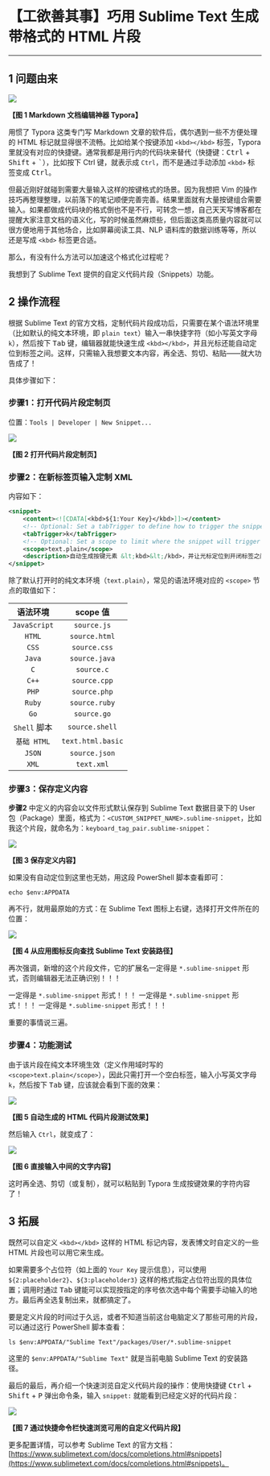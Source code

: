 # 【工欲善其事】巧用 Sublime Text 生成带格式的 HTML 片段

---

## 1 问题由来

![](../assets/9-8.png)

**【图 1 Markdown 文档编辑神器 Typora】**

用惯了 Typora 这类专门写 Markdown 文章的软件后，偶尔遇到一些不方便处理的 HTML 标记就显得很不流畅。比如给某个按键添加 `<kbd></kbd>` 标签，Typora 里就没有对应的快捷键。通常我都是用行内的代码块来替代（快捷键：<kbd>Ctrl</kbd> + <kbd>Shift</kbd> + <kbd>\`</kbd>），比如按下 Ctrl 键，就表示成 `Ctrl`，而不是通过手动添加 `<kbd>` 标签变成 <kbd>Ctrl</kbd>。

但最近刚好就碰到需要大量输入这样的按键格式的场景。因为我想把 Vim 的操作技巧再整理整理，以前落下的笔记顺便完善完善。结果里面就有大量按键组合需要输入。如果都做成代码块的格式倒也不是不行，可转念一想，自己天天写博客都在提醒大家注意文档的语义化，写的时候虽然麻烦些，但后面这类高质量内容就可以很方便地用于其他场合，比如屏幕阅读工具、NLP 语料库的数据训练等等，所以还是写成 `<kbd>` 标签更合适。

那么，有没有什么方法可以加速这个格式化过程呢？

我想到了 Sublime Text 提供的自定义代码片段（Snippets）功能。



## 2 操作流程

根据 Sublime Text 的官方文档，定制代码片段成功后，只需要在某个语法环境里（比如默认的纯文本环境，即 `plain text`）输入一串快捷字符（如小写英文字母 `k`），然后按下 <kbd>Tab</kbd> 键，编辑器就能快速生成 `<kbd></kbd>`，并且光标还能自动定位到标签之间。这样，只需输入我想要文本内容，再全选、剪切、粘贴——就大功告成了！

具体步骤如下：

### 步骤1：打开代码片段定制页

位置：`Tools | Developer | New Snippet...`

![](../assets/9-2.png)

**【图 2 打开代码片段定制页】**



### 步骤2：在新标签页输入定制 XML

内容如下：

```xml
<snippet>
	<content><![CDATA[<kbd>${1:Your Key}</kbd>]]></content>
	<!-- Optional: Set a tabTrigger to define how to trigger the snippet -->
	<tabTrigger>k</tabTrigger>
	<!-- Optional: Set a scope to limit where the snippet will trigger -->
	<scope>text.plain</scope>
    <description>自动生成按键元素 &lt;kbd>&lt;/kbd>，并让光标定位到开闭标签之间</description>
</snippet>
```

除了默认打开时的纯文本环境（`text.plain`），常见的语法环境对应的 `<scope>` 节点的取值如下：

|   语法环境   |     scope 值      |
| :----------: | :---------------: |
| `JavaScript` |    `source.js`    |
|    `HTML`    |   `source.html`   |
|    `CSS`     |   `source.css`    |
|    `Java`    |   `source.java`   |
|     `C`      |    `source.c`     |
|    `C++`     |   `source.cpp`    |
|    `PHP`     |   `source.php`    |
|    `Ruby`    |   `source.ruby`   |
|     `Go`     |    `source.go`    |
| `Shell` 脚本 |  `source.shell`   |
| `基础 HTML`  | `text.html.basic` |
|    `JSON`    |   `source.json`   |
|    `XML`     |    `text.xml`     |



### 步骤3：保存定义内容

**步骤2** 中定义的内容会以文件形式默认保存到 Sublime Text 数据目录下的 User 包（Package）里面，格式为：`<CUSTOM_SNIPPET_NAME>.sublime-snippet`，比如我这个片段，就命名为：`keyboard_tag_pair.sublime-snippet`：

![](../assets/9-3.png)

**【图 3 保存定义内容】**

如果没有自动定位到这里也无妨，用这段 PowerShell 脚本查看即可：

```shell
echo $env:APPDATA
```

再不行，就用最原始的方式：在 Sublime Text 图标上右键，选择打开文件所在的位置：

![](../assets/9-4.png)

**【图 4 从应用图标反向查找 Sublime Text 安装路径】**

再次强调，新增的这个片段文件，它的扩展名一定得是 `*.sublime-snippet` 形式，否则编辑器无法正确识别！！！

一定得是 `*.sublime-snippet` 形式！！！
一定得是 `*.sublime-snippet` 形式！！！
一定得是 `*.sublime-snippet` 形式！！！

重要的事情说三遍。



### 步骤4：功能测试

由于该片段在纯文本环境生效（定义作用域时写的 `<scope>text.plain</scope>`），因此只需打开一个空白标签，输入小写英文字母 `k`，然后按下 <kbd>Tab</kbd> 键，应该就会看到下面的效果：

![](../assets/9-5.png)

**【图 5 自动生成的 HTML 代码片段测试效果】**

然后输入 `Ctrl`，就变成了：

![](../assets/9-6.png)

**【图 6 直接输入中间的文字内容】**

这时再全选、剪切（或复制），就可以粘贴到 Typora 生成按键效果的字符内容了！



## 3 拓展

既然可以自定义 `<kbd></kbd>` 这样的 HTML 标记内容，发表博文时自定义的一些 HTML 片段也可以用它来生成。

如果需要多个占位符（如上面的 `Your Key` 提示信息），可以使用 `${2:placeholder2}`、`${3:placeholder3}` 这样的格式指定占位符出现的具体位置；调用时通过 <kbd>Tab</kbd> 键能可以实现按指定的序号依次选中每个需要手动输入的地方。最后再全选复制出来，就都搞定了。

要是定义片段的时间过于久远，或者不知道当前这台电脑定义了那些可用的片段，可以通过这行 PowerShell 脚本查看：

```shell
ls $env:APPDATA/"Sublime Text"/packages/User/*.sublime-snippet
```

这里的 `$env:APPDATA/"Sublime Text"` 就是当前电脑 Sublime Text 的安装路径。

最后的最后，再介绍一个快速浏览自定义代码片段的操作：使用快捷键 <kbd>Ctrl</kbd> + <kbd>Shift</kbd> + <kbd>P</kbd> 弹出命令条，输入 `snippet:` 就能看到已经定义好的代码片段：

![](../assets/9-7.png)

**【图 7 通过快捷命令栏快速浏览可用的自定义代码片段】**

更多配置详情，可以参考 Sublime Text 的官方文档：[https://www.sublimetext.com/docs/completions.html#snippets](https://www.sublimetext.com/docs/completions.html#snippets)。